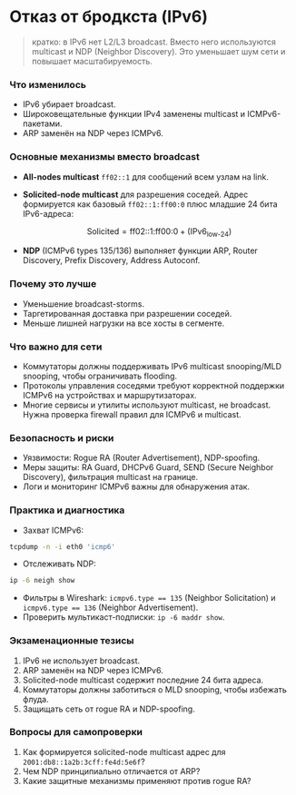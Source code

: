# Отказ от бродкста (IPv6)

> кратко: в IPv6 нет L2/L3 broadcast. Вместо него используются multicast и NDP (Neighbor Discovery). Это уменьшает шум сети и повышает масштабируемость.

### Что изменилось

* IPv6 убирает broadcast.
* Широковещательные функции IPv4 заменены multicast и ICMPv6-пакетами.
* ARP заменён на NDP через ICMPv6.

### Основные механизмы вместо broadcast

* **All-nodes multicast** `ff02::1` для сообщений всем узлам на link.
*   **Solicited-node multicast** для разрешения соседей. Адрес формируется как базовый `ff02::1:ff00:0` плюс младшие 24 бита IPv6-адреса:

    $$
    \text{Solicited} = \text{ff02::1:ff00:0} + (\text{IPv6}_{\text{low-24}})
    $$
* **NDP** (ICMPv6 types 135/136) выполняет функции ARP, Router Discovery, Prefix Discovery, Address Autoconf.

### Почему это лучше

* Уменьшение broadcast-storms.
* Таргетированная доставка при разрешении соседей.
* Меньше лишней нагрузки на все хосты в сегменте.

### Что важно для сети

* Коммутаторы должны поддерживать IPv6 multicast snooping/MLD snooping, чтобы ограничивать flooding.
* Протоколы управления соседями требуют корректной поддержки ICMPv6 на устройствах и маршрутизаторах.
* Многие сервисы и утилиты используют multicast, не broadcast. Нужна проверка firewall правил для ICMPv6 и multicast.

### Безопасность и риски

* Уязвимости: Rogue RA (Router Advertisement), NDP-spoofing.
* Меры защиты: RA Guard, DHCPv6 Guard, SEND (Secure Neighbor Discovery), фильтрация multicast на границе.
* Логи и мониторинг ICMPv6 важны для обнаружения атак.

### Практика и диагностика

* Захват ICMPv6:

```bash
tcpdump -n -i eth0 'icmp6'
```

* Отслеживать NDP:

```bash
ip -6 neigh show
```

* Фильтры в Wireshark: `icmpv6.type == 135` (Neighbor Solicitation) и `icmpv6.type == 136` (Neighbor Advertisement).
* Проверить мультикаст-подписки: `ip -6 maddr show`.

### Экзаменационные тезисы

1. IPv6 не использует broadcast.
2. ARP заменён на NDP через ICMPv6.
3. Solicited-node multicast содержит последние 24 бита адреса.
4. Коммутаторы должны заботиться о MLD snooping, чтобы избежать флуда.
5. Защищать сеть от rogue RA и NDP-spoofing.

### Вопросы для самопроверки

1. Как формируется solicited-node multicast адрес для `2001:db8::1a2b:3cff:fe4d:5e6f`?
2. Чем NDP принципиально отличается от ARP?
3. Какие защитные механизмы применяют против rogue RA?
